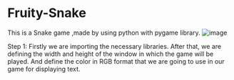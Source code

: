 # Fruity-Snake
This is a Snake game ,made by using python with pygame library.
![image](https://user-images.githubusercontent.com/104193104/166728346-e100123e-0e74-405c-8d34-b170d1eee8a0.png)

Step 1: Firstly we are importing the necessary libraries.
After that, we are defining the width and height of the window in which the game will be played.
And define the color in RGB format that we are going to use in our game for displaying text.
